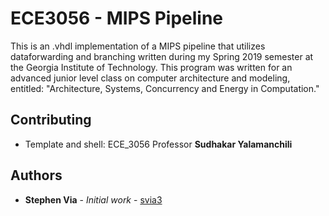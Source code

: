 # ECE3056 - MIPS Pipeline 

This is an .vhdl implementation of a MIPS pipeline that utilizes dataforwarding and branching written during my Spring 2019 semester at the Georgia Institute of Technology. This program was written for an advanced junior level class on computer architecture and modeling, entitled: "Architecture, Systems, Concurrency and Energy in Computation."

## Contributing
* Template and shell: ECE_3056 Professor **Sudhakar Yalamanchili**

## Authors

* **Stephen Via** - *Initial work* - [svia3](https://github.com/svia3)
